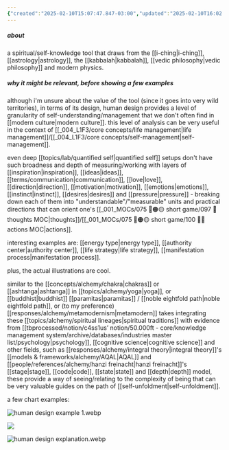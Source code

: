 ```yaml
---
{"created":"2025-02-10T15:07:47.847-03:00","updated":"2025-02-10T16:02:46.271-03:00","tags":["tool","alchemy","🌱"],"relevancescore":82,"dg-publish":true,"notestage":["🌱"],"permalink":"/projects-and-tools/tools/alchemy/human-design/","dgPassFrontmatter":true}
---
```


##### about

a spiritual/self-knowledge tool that draws from the [[i-ching\|i-ching]], [[astrology\|astrology]], the [[kabbalah\|kabbalah]], [[vedic philosophy\|vedic philosophy]] and modern physics.

##### why it might be relevant, before showing a few examples

although i'm unsure about the value of the tool (since it goes into very wild territories), in terms of its design, human design provides a level of granularity of self-understanding/management that we don't often find in [[modern culture\|modern culture]]. this level of analysis can be very useful in the context of [[_004_L1F3/core concepts/life management\|life management]]/[[_004_L1F3/core concepts/self-management\|self-management]].

even deep [[topics/lab/quantified self\|quantified self]] setups don't have such broadness and depth of measuring/working with layers of [[inspiration\|inspiration]], [[ideas\|ideas]], [[terms/communication\|communication]], [[love\|love]], [[direction\|direction]], [[motivation\|motivation]], [[emotions\|emotions]], [[instinct\|instinct]], [[desires\|desires]] and [[pressure\|pressure]] - breaking down each of them into "understandable"/"measurable" units and practical directions that can orient one's [[_001_MOCs/075 🔴🟠🟡 short game/097 💭 thoughts MOC\|thoughts]]/[[_001_MOCs/075 🔴🟠🟡 short game/100 💪🏻 actions MOC\|actions]].

interesting examples are: [[energy type\|energy type]], [[authority center\|authority center]], [[life strategy\|life strategy]], [[manifestation process\|manifestation process]].

plus, the actual illustrations are cool.

similar to the [[concepts/alchemy/chakra\|chakras]] or [[ashtanga\|ashtanga]] in [[topics/alchemy/yoga\|yoga]], or [[buddhist\|buddhist]] [[paramitas\|paramitas]] / [[noble eightfold path\|noble eightfold path]], or (to my preference) [[responses/alchemy/metamodernism\|metamodern]] takes integrating these [[topics/alchemy/spiritual lineages\|spiritual traditions]] with evidence from [[tbprocessed/notion/c4ss1us’ notion/50.000ft - core/knowledge management system/archive/databases/industries master list/psychology\|psychology]], [[cognitive science\|cognitive science]] and other fields, such as [[responses/alchemy/integral theory\|integral theory]]'s [[models & frameworks/alchemy/AQAL\|AQAL]] and [[people/references/alchemy/hanzi freinacht\|hanzi freinacht]]'s [[stage\|stage]], [[code\|code]], [[state\|state]] and [[depth\|depth]] model, these provide a way of seeing/relating to the complexity of being that can be very valuable guides on the path of [[self-unfoldment\|self-unfoldment]].

a few chart examples:

![human design example 1.webp](/img/user/assets/human%20design%20example%201.webp)

![](https://i.imgur.com/uq4QfX6.png)

![human design explanation.webp](/img/user/assets/human%20design%20explanation.webp)